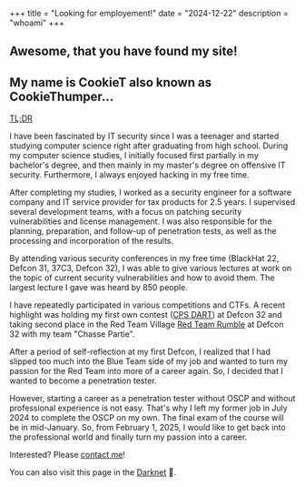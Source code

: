 +++
title = "Looking for employement!"
date = "2024-12-22"
description = "whoami"
+++
## Awesome, that you have found my site!
## My name is CookieT also known as CookieThumper...

[TL;DR](/TLDR)

I have been fascinated by IT security since I was a teenager and started studying computer science right after graduating from high school. During my computer science studies, I initially focused first partially in my bachelor's degree, and then mainly in my master's degree on offensive IT security. Furthermore, I always enjoyed hacking in my free time.

After completing my studies, I worked as a security engineer for a software company and IT service provider for tax products for 2.5 years. I supervised several development teams, with a focus on patching security vulnerabilities and license management. I was also responsible for the planning, preparation, and follow-up of penetration tests, as well as the processing and incorporation of the results.

By attending various security conferences in my free time (BlackHat 22, Defcon 31, 37C3, Defcon 32), I was able to give various lectures at work on the topic of current security vulnerabilities and how to avoid them. The largest lecture I gave was heard by 850 people.

I have repeatedly participated in various competitions and CTFs. A recent highlight was holding my first own contest ([CPS DART](https://forum.defcon.org/node/249396)) at Defcon 32 and taking second place in the Red Team Village [Red Team Rumble](https://redteamvillage.io/rtr.html) at Defcon 32 with my team "Chasse Partie".

After a period of self-reflection at my first Defcon, I realized that I had slipped too much into the Blue Team side of my job and wanted to turn my passion for the Red Team into more of a career again. So, I decided that I wanted to become a penetration tester.

However, starting a career as a penetration tester without OSCP and without professional experience is not easy. That's why I left my former job in July 2024 to complete the OSCP on my own. The final exam of the course will be in mid-January. So, from February 1, 2025, I would like to get back into the professional world and finally turn my passion into a career.

Interested? Please [contact me](/contact)!

You can also visit this page in the [Darknet](http://cookietdohwq5inwylwdtqz3avwdqro56f5p7tbgbsmbxschezp57yqd.onion) 🧅.
